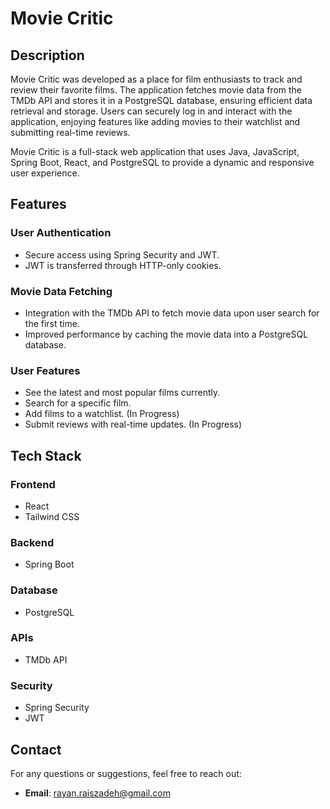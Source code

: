 # Movie Critic

## Description

Movie Critic was developed as a place for film enthusiasts to track and review their favorite films. The application fetches movie data from the TMDb API and stores it in a PostgreSQL database, ensuring efficient data retrieval and storage. Users can securely log in and interact with the application, enjoying features like adding movies to their watchlist and submitting real-time reviews.

Movie Critic is a full-stack web application that uses Java, JavaScript, Spring Boot, React, and PostgreSQL to provide a dynamic and responsive user experience.

## Features

### User Authentication
- Secure access using Spring Security and JWT.
- JWT is transferred through HTTP-only cookies.

### Movie Data Fetching
- Integration with the TMDb API to fetch movie data upon user search for the first time.
- Improved performance by caching the movie data into a PostgreSQL database.

### User Features
- See the latest and most popular films currently.
- Search for a specific film. 
- Add films to a watchlist. (In Progress)
- Submit reviews with real-time updates. (In Progress)

## Tech Stack

### Frontend
- React
- Tailwind CSS

### Backend
- Spring Boot

### Database
- PostgreSQL

### APIs
- TMDb API

### Security
- Spring Security
- JWT

## Contact

For any questions or suggestions, feel free to reach out:

- **Email**: rayan.raiszadeh@gmail.com
